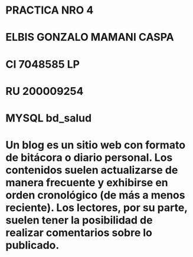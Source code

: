 # PRACTICA NRO 4

# ELBIS GONZALO MAMANI CASPA
# CI 7048585 LP 
# RU 200009254

# MYSQL bd_salud

# Un blog es un sitio web con formato de bitácora o diario personal. Los contenidos suelen actualizarse de manera frecuente y exhibirse en orden cronológico (de más a menos reciente). Los lectores, por su parte, suelen tener la posibilidad de realizar comentarios sobre lo publicado.


